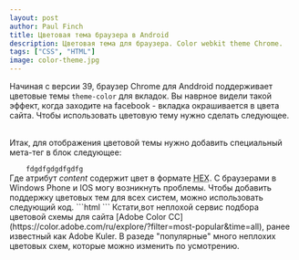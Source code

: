 ```yaml
---
layout: post
author: Paul Finch
title: Цветовая тема браузера в Android
description: Цветовая тема для браузера. Color webkit theme Chrome.
tags: ["CSS", "HTML"]
image: color-theme.jpg
---
```


Начиная с версии 39, браузер Chrome для Anddroid поддерживает цветовые темы <code>theme-color</code> для вкладок. Вы наврное видели такой эффект, когда заходите на facebook - вкладка окрашивается в цвета сайта. Чтобы использовать цветовую тему нужно сделать следующее.

<!--excerpt-->
<br />
Итак, для отображения цветовой темы нужно добавить специальный мета-тег в блок <head> следующее:
<code> 
    <meta name="theme-color" content="#db5945">
    fdgdfgdgdfgdfg
</code>
Где атрибут <em>content</em> содержит цвет в формате <abbr title="цвет в 16-ом формате, например: #fff (белый)">HEX</abbr>. С браузерами в Windows Phone и IOS могу возникнуть проблемы. Чтобы добавить поддержку цветовых тем для всех систем, можно использовать следующий код.
```html
<!-- Chrome, Firefox OS and Opera -->
<meta name="theme-color" content="#4285f4">

<!-- Windows Phone -->
<meta name="msapplication-navbutton-color" content="#4285f4">

<!-- iOS Safari -->
<meta name="apple-mobile-web-app-status-bar-style" content="#4285f4">
```
Кстати,вот неплохой сервис подбора цветовой схемы для сайта [Adobe Color CC](https://color.adobe.com/ru/explore/?filter=most-popular&time=all), ранее известный как Adobe Kuler. В разеде "популярные" много неплохих цветовых схем, которые можно изменить по усмотрению.
